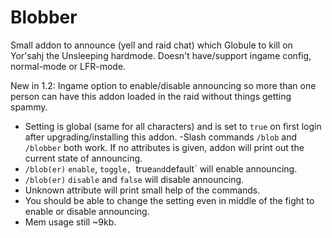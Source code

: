# Blobber

Small addon to announce (yell and raid chat) which Globule to kill on Yor'sahj the Unsleeping hardmode. Doesn't have/support ingame config, normal-mode or LFR-mode.

New in 1.2: Ingame option to enable/disable announcing so more than one person can have this addon loaded in the raid without things getting spammy.
- Setting is global (same for all characters) and is set to `true` on first login after upgrading/installing this addon.
-Slash commands `/blob` and `/blobber` both work. If no attributes is given, addon will print out the current state of announcing.
- `/blob(er)` `enable`, `toggle, `true` and `default` will enable announcing.
- `/blob(er)` `disable` and `false` will disable announcing.
- Unknown attribute will print small help of the commands.
- You should be able to change the setting even in middle of the fight to enable or disable announcing.
- Mem usage still ~9kb.
